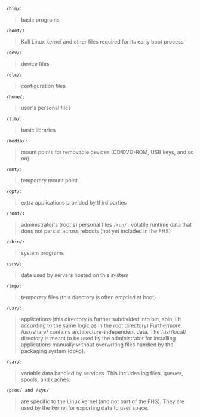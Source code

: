 


```/bin/:```

> basic programs


```/boot/:```
> Kali Linux kernel and other files required for its early boot process

```/dev/:```
> device files

```/etc/:```          
> configuration files

```/home/:```
> user's personal files

```/lib/:```
> basic libraries

```/media/:```
> mount points for removable devices (CD/DVD-ROM, USB keys, and so on)

```/mnt/:```
> temporary mount point

```/opt/: ```
> extra applications provided by third parties

```/root/:```
> administrator's (root's) personal files
```/run/:```
> volatile runtime data that does not persist across reboots (not yet included in the FHS)

```/sbin/:```
> system programs

```/srv/: ```
> data used by servers hosted on this system

```/tmp/: ```
> temporary files (this directory is often emptied at boot)

```/usr/: ```
> applications (this directory is further subdivided into bin, sbin, lib according to the same logic as in the root directory) Furthermore, /usr/share/ contains architecture-independent data. The /usr/local/ directory is meant to be used by the administrator for installing applications manually without overwriting files handled by the packaging system (dpkg).

```/var/: ```
> variable data handled by services. This includes log files, queues, spools, and caches.

```/proc/ and /sys/```
> are specific to the Linux kernel (and not part of the FHS). They are used by the kernel for exporting data to user space.
